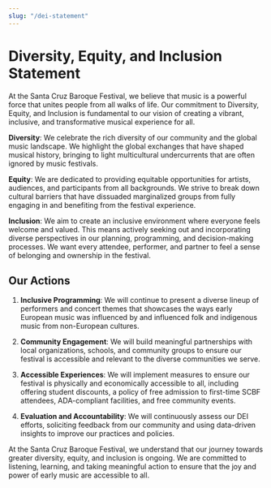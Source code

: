 ```yaml
---
slug: "/dei-statement"
---
```

# Diversity, Equity, and Inclusion Statement

At the Santa Cruz Baroque Festival, we believe that music is a powerful force that unites people from all walks of life. Our commitment to Diversity, Equity, and Inclusion is fundamental to our vision of creating a vibrant, inclusive, and transformative musical experience for all.

**Diversity**: We celebrate the rich diversity of our community and the global music landscape. We highlight the global exchanges that have shaped musical history, bringing to light multicultural undercurrents that are often ignored by music festivals.

**Equity**: We are dedicated to providing equitable opportunities for artists, audiences, and participants from all backgrounds. We strive to break down cultural barriers that have dissuaded marginalized groups from fully engaging in and benefiting from the festival experience. 

**Inclusion**: We aim to create an inclusive environment where everyone feels welcome and valued. This means actively seeking out and incorporating diverse perspectives in our planning, programming, and decision-making processes. We want every attendee, performer, and partner to feel a sense of belonging and ownership in the festival.

## Our Actions

1. **Inclusive Programming**: We will continue to present a diverse lineup of performers and concert themes that showcases the ways early European music was influenced by and influenced folk and indigenous music from non-European cultures. 
2. **Community Engagement**: We will build meaningful partnerships with local organizations, schools, and community groups to ensure our festival is accessible and relevant to the diverse communities we serve.

3. **Accessible Experiences**: We will implement measures to ensure our festival is physically and economically accessible to all, including offering student discounts, a policy of free admission to first-time SCBF attendees, ADA-compliant facilities, and free community events.

4. **Evaluation and Accountability**: We will continuously assess our DEI efforts, soliciting feedback from our community and using data-driven insights to improve our practices and policies.

At the Santa Cruz Baroque Festival, we understand that our journey towards greater diversity, equity, and inclusion is ongoing. We are committed to listening, learning, and taking meaningful action to ensure that the joy and power of early music are accessible to all.
